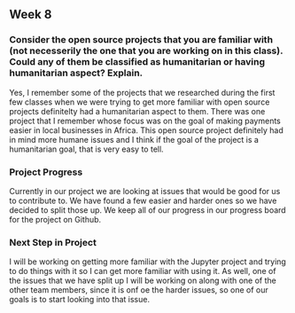 
## Week 8 

### Consider the open source projects that you are familiar with (not necesserily the one that you are working on in this class). Could any of them  be classified as humanitarian  or having humanitarian aspect? Explain. 
Yes, I remember some of the projects that we researched during the first few classes when we were trying to get more familiar with open source projects definitelty had a humanitarian aspect to them. There was one project that I remember whose focus was on the goal of making payments easier in local businesses in Africa. This open source project definitely had in mind more humane issues and I think if the goal of the project is a humanitarian goal, that is very easy to tell. 

### Project Progress
Currently in our project we are looking at issues that would be good for us to contribute to. We have found a few easier and harder ones so we have decided to split those up. We keep all of our progress in our progress board for the project on Github.

### Next Step in Project
I will be working on getting more familiar with the Jupyter project and trying to do things with it so I can get more familiar with using it. As well, one of the issues that we have split up I will be working on along with one of the other team members, since it is onf oe the harder issues, so one of our goals is to start looking into that issue. 
